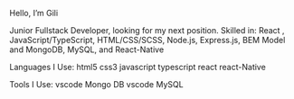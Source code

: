 Hello, I’m Gili 


Junior Fullstack Developer, looking for my next position. Skilled in: React , JavaScript/TypeScript, HTML/CSS/SCSS, Node.js, Express.js, BEM Model and MongoDB, MySQL, and React-Native


Languages I Use:
html5 css3 javascript typescript react react-Native

Tools I Use:
vscode Mongo DB vscode MySQL
